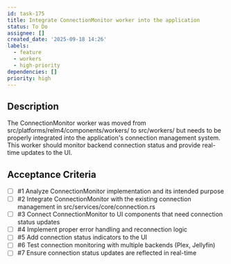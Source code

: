 ```yaml
---
id: task-175
title: Integrate ConnectionMonitor worker into the application
status: To Do
assignee: []
created_date: '2025-09-18 14:26'
labels:
  - feature
  - workers
  - high-priority
dependencies: []
priority: high
---
```


## Description

The ConnectionMonitor worker was moved from src/platforms/relm4/components/workers/ to src/workers/ but needs to be properly integrated into the application's connection management system. This worker should monitor backend connection status and provide real-time updates to the UI.

## Acceptance Criteria
<!-- AC:BEGIN -->
- [ ] #1 Analyze ConnectionMonitor implementation and its intended purpose
- [ ] #2 Integrate ConnectionMonitor with the existing connection management in src/services/core/connection.rs
- [ ] #3 Connect ConnectionMonitor to UI components that need connection status updates
- [ ] #4 Implement proper error handling and reconnection logic
- [ ] #5 Add connection status indicators to the UI
- [ ] #6 Test connection monitoring with multiple backends (Plex, Jellyfin)
- [ ] #7 Ensure connection status updates are reflected in real-time
<!-- AC:END -->
